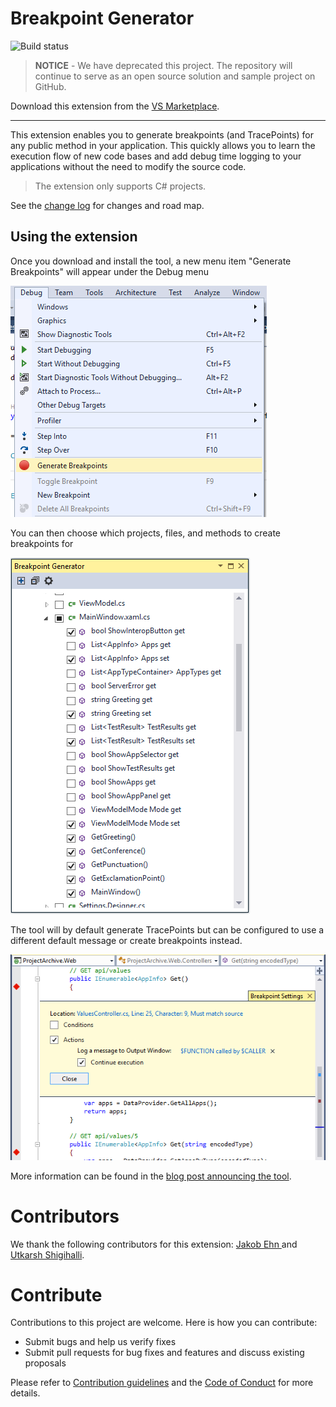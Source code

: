 # Breakpoint Generator

![Build status](https://almrangers.visualstudio.com/_apis/public/build/definitions/7f3cfb9a-d1cb-4e66-9d36-1af87b906fe9/80/badge)

> **NOTICE** - We have deprecated this project. The repository will continue to serve as an open source solution and sample project on GitHub.

<!-- Update the VS Gallery link after you upload the VSIX-->
Download this extension from the [VS Marketplace](https://marketplace.visualstudio.com/items?itemName=VisualStudioALMRangers.BreakpointGenerator).

---------------------------------------

This extension enables you to generate breakpoints (and TracePoints) for any public method in your application.  This quickly allows you to learn the execution flow of new code bases and add debug time logging to your applications without the need to modify the source code.

> The extension only supports C# projects.

See the [change log](.github/CHANGELOG.md) for changes and road map.

## Using the extension

Once you download and install the tool, a new menu item "Generate Breakpoints" will appear under the Debug menu

![Menu](src/BreakpointGenerator/Screenshots/menu.png)

You can then choose which projects, files, and methods to create breakpoints for

![Toolwindow](src/BreakpointGenerator/Screenshots/toolwindow.png)

The tool will by default generate TracePoints but can be configured to use a different default message or create breakpoints instead. 

![Breakpoint Config](src/BreakpointGenerator/Screenshots/breakpoint-config.png)

More information can be found in the [blog post announcing the tool](http://blogs.msdn.com/b/visualstudioalm/archive/2015/11/19/breakpoint-generator-extension.aspx).

# Contributors

We thank the following contributors for this extension: [Jakob Ehn ](https://blogs.msdn.microsoft.com/willy-peter_schaub/2011/11/10/introducing-the-visual-studio-alm-rangers-jakob-ehn/) and [Utkarsh Shigihalli](https://blogs.msdn.microsoft.com/willy-peter_schaub/2013/07/05/introducing-the-visual-studio-alm-rangers-utkarsh-shigihalli/).

# Contribute
Contributions to this project are welcome. Here is how you can contribute:  

- Submit bugs and help us verify fixes  
- Submit pull requests for bug fixes and features and discuss existing proposals   

Please refer to [Contribution guidelines](.github/CONTRIBUTING.md) and the [Code of Conduct](.github/COC.md) for more details.
